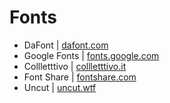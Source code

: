 # Fonts

* DaFont | [dafont.com](https://www.dafont.com/)
* Google Fonts | [fonts.google.com](https://fonts.google.com/)
* Collletttivo | [collletttivo.it](https://www.collletttivo.it/)
* Font Share | [fontshare.com](https://www.fontshare.com/)
* Uncut | [uncut.wtf](https://www.uncut.wtf/)
